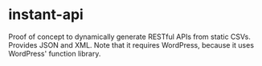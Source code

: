 instant-api
===========

Proof of concept to dynamically generate RESTful APIs from static CSVs. Provides JSON and XML.
Note that it requires WordPress, because it uses WordPress' function library.